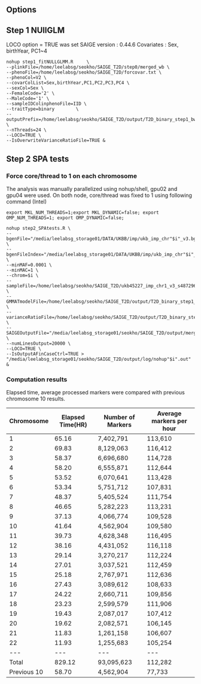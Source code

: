 ## Options

## Step 1 NUllGLM

LOCO option = TRUE was set
SAIGE version : 0.44.6
Covariates : Sex, birthYear, PC1~4
``` 
nohup step1_fitNULLGLMM.R     \
--plinkFile=/home/leelabsg/seokho/SAIGE_T2D/step0/merged_wb \
--phenoFile=/home/leelabsg/seokho/SAIGE_T2D/forcovar.txt \
--phenoCol=V2 \
--covarColList=Sex,birthYear,PC1,PC2,PC3,PC4 \
--sexCol=Sex \
--FemaleCode='2' \
--MaleCode='1' \
--sampleIDColinphenoFile=IID \
--traitType=binary        \
--outputPrefix=/home/leelabsg/seokho/SAIGE_T2D/output/T2D_binary_step1_bw_locoT \
--nThreads=24 \
--LOCO=TRUE \
--IsOverwriteVarianceRatioFile=TRUE &
```

## Step 2 SPA tests

### Force core/thread to 1 on each chromosome
The analysis was manually parallelized using nohup/shell, gpu02 and gpu04 were used. On both node, core/thread was fixed to 1 using following command (Intel)
```
export MKL_NUM_THREADS=1;export MKL_DYNAMIC=false; export OMP_NUM_THREADS=1; export OMP_DYNAMIC=false;
```

```
nohup step2_SPAtests.R \
--bgenFile="/media/leelabsg_storage01/DATA/UKBB/imp/ukb_imp_chr"$i"_v3.bgen" \
--bgenFileIndex="/media/leelabsg_storage01/DATA/UKBB/imp/ukb_imp_chr"$i"_v3.bgen.bgi" \
--minMAF=0.0001 \
--minMAC=1 \
--chrom=$i \
--sampleFile=/home/leelabsg/seokho/SAIGE_T2D/ukb45227_imp_chr1_v3_s487296.sample \
--GMMATmodelFile=/home/leelabsg/seokho/SAIGE_T2D/output/T2D_binary_step1_bw_locoT.rda \
--varianceRatioFile=/home/leelabsg/seokho/SAIGE_T2D/output/T2D_binary_step1_bw_locoT.varianceRatio.txt \
--SAIGEOutputFile="/media/leelabsg_storage01/seokho/SAIGE_T2D/output/merged_chr"$i".SAIGE.bgen.txt" \
--numLinesOutput=20000 \
--LOCO=TRUE \
--IsOutputAFinCaseCtrl=TRUE > "/media/leelabsg_storage01/seokho/SAIGE_T2D/output/log/nohup"$i".out" &

```
### Computation results
Elapsed time, average processed markers were compared with previous chromosome 10 results. 

| Chromosome | Elapsed Time(HR) | Number of Markers | Average markers per hour | 
| ---------- | ------------ | ----------------- | -------------------------- | 
| 1 | 65.16 | 7,402,791 | 113,610 |
| 2 | 69.83 | 8,129,063 | 116,412 |
| 3 | 58.37 | 6,696,680 | 114,728 |
| 4 | 58.20 | 6,555,871 | 112,644 |
| 5 | 53.52 | 6,070,641 | 113,428 |
| 6 | 53.34 | 5,751,712 | 107,831 |
| 7 | 48.37 | 5,405,524 | 111,754 |
| 8 | 46.65 | 5,282,223 | 113,231 |
| 9 | 37.13 | 4,066,774 | 109,528 |
| 10 | 41.64 | 4,562,904| 109,580 |
| 11 | 39.73 | 4,628,348 | 116,495 |
| 12 | 38.16 | 4,431,052 | 116,118 |
| 13 | 29.14 | 3,270,217 | 112,224 |
| 14 | 27.01 | 3,037,521 | 112,459 |
| 15 | 25.18 | 2,767,971 | 112,636 |
| 16 | 27.43 | 3,089,612 | 108,633 |
| 17 | 24.22 | 2,660,711 | 109,856 |
| 18 | 23.23 | 2,599,579 | 111,906 |
| 19 | 19.43 | 2,087,017 | 107,412 |
| 20 | 19.62 | 2,082,571 | 106,145 |
| 21 | 11.83 | 1,261,158 | 106,607 |
| 22 | 11.93 | 1,255,683 | 105,254 |
| --- | --- | --- | --- |
| Total | 829.12 | 93,095,623 | 112,282 |
| Previous 10 | 58.70 | 4,562,904 | 77,733 |
